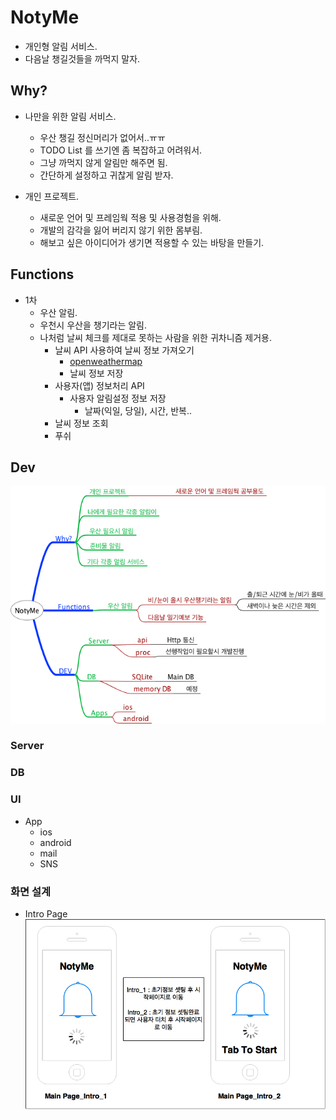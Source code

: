 # NotyMe
- 개인형 알림 서비스.
- 다음날 챙길것들을 까먹지 말자.


## Why?

- 나만을 위한 알림 서비스.
    - 우산 챙길 정신머리가 없어서..ㅠㅠ
    - TODO List 를 쓰기엔 좀 복잡하고 어려워서.
    - 그냥 까먹지 않게 알림만 해주면 됨.
    - 간단하게 설정하고 귀찮게 알림 받자.

- 개인 프로젝트.
	- 새로운 언어 및 프레임웍 적용 및 사용경험을 위해.
	- 개발의 감각을 잃어 버리지 않기 위한 몸부림.
	- 해보고 싶은 아이디어가 생기면 적용할 수 있는 바탕을 만들기.

## Functions
- 1차
	- 우산 알림.
	- 우천시 우산을 챙기라는 알림.
	- 나처럼 날씨 체크를 제대로 못하는 사람을 위한 귀차니즘 제거용.
		- 날씨 API 사용하여 날씨 정보 가져오기
			- [openweathermap](http://openweathermap.org/API)
			- 날씨 정보 저장
        - 사용자(앱) 정보처리 API
	        - 사용자 알림설정 정보 저장
		        - 날짜(익일, 당일), 시간, 반복..
        - 날씨 정보 조회
        - 푸쉬

## Dev

![전체 구성도](./docImg/NotyMe.png)

### Server

### DB

### UI

- App
	- ios
	- android
	- mail
	- SNS

### 화면 설계

* Intro Page
![전체 구성도](./docImg/notyme_Intro_Page.png)
